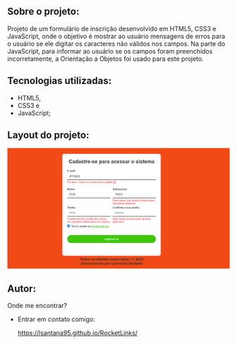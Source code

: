 ## Sobre o projeto:

Projeto de um formulário de inscrição desenvolvido em HTML5, CSS3 e JavaScript, onde o objetivo é mostrar ao usuário mensagens de erros para o usuário se ele digitar os caracteres não válidos nos campos. Na parte do JavaScript, para informar ao usuário se os campos foram preenchidos incorretamente, a Orientação a Objetos foi usado para este projeto. 

## Tecnologias utilizadas:

- HTML5, 
- CSS3 e 
- JavaScript;

## Layout do projeto:

<img src="./Image.png">

## Autor:

Onde me encontrar?

- Entrar em contato comigo:
  
  https://lsantana95.github.io/RocketLinks/ 
